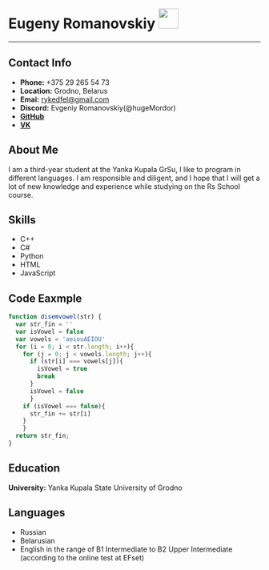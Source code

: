 # Eugeny Romanovskiy <img src="https://avatars.githubusercontent.com/u/72040616?v=4б" width="40" height="40">

-----------------------------------------------
## Contact Info
* **Phone:** +375 29 265 54 73
* **Location:** Grodno, Belarus
* **Emai:** rykedfel@gmail.com
* **Discord:** Evgeniy Romanovskiy(@hugeMordor)
* [**GitHub**](https://github.com/hugeMordor)
* [**VK**](https://vk.com/e.romanovsky2000)

## About Me
I am a third-year student at the Yanka Kupala GrSu, I like to program in different languages. I am responsible and diligent, and I hope that I will get a lot of new knowledge and experience while studying on the Rs School course.
## Skills
* C++
* C#
* Python
* HTML
* JavaScript
## Code Eaxmple
```javascript
function disemvowel(str) {
  var str_fin = ''
  var isVowel = false
  var vowels = 'aeiouAEIOU'
  for (i = 0; i < str.length; i++){
    for (j = 0; j < vowels.length; j++){
      if (str[i] === vowels[j]){
        isVowel = true
        break
      }
      isVowel = false
      }
    if (isVowel === false){
      str_fin += str[i]
    }
    } 
  return str_fin;
}
```
## Education
**University:** Yanka Kupala State University of Grodno
## Languages
* Russian
* Belarusian
* English in the range of B1 Intermediate to B2 Upper Intermediate (according to the online test at EFset)